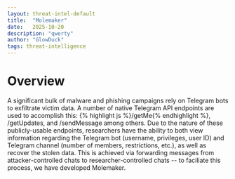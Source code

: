 ```yaml
---
layout: threat-intel-default
title:  "Molemaker"
date:   2025-10-20
description: "qwerty"
author: "GlowDuck"
tags: threat-intelligence
---
```

<h1> Overview </h1>
A significant bulk of malware and phishing campaigns rely on Telegram bots to exfiltrate victim data. A number of native Telegram API endpoints are used to accomplish this: {% highlight js %}/getMe{% endhighlight %}, /getUpdates, and /sendMessage among others. Due to the nature of these publicly-usable endpoints, researchers have the ability to both view information regarding the Telegram bot (username, privileges, user ID) and Telegram channel (number of members, restrictions, etc.), as well as recover the stolen data. This is achieved via forwarding messages from attacker-controlled chats to researcher-controlled chats -- to faciliate this process, we have developed Molemaker.